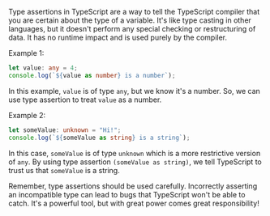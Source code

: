 Type assertions in TypeScript are a way to tell the TypeScript compiler that you are certain about the type of a variable. It's like type casting in other languages, but it doesn't perform any special checking or restructuring of data. It has no runtime impact and is used purely by the compiler.

Example 1:

```TypeScript
let value: any = 4;
console.log(`${value as number} is a number`);
```

In this example, `value` is of type `any`, but we know it's a number. So, we can use type assertion to treat `value` as a number.

Example 2:

```TypeScript
let someValue: unknown = "Hi!";
console.log(`${someValue as string} is a string`);
```

In this case, `someValue` is of type `unknown` which is a more restrictive version of `any`.  By using type assertion 
`(someValue as string)`, we tell TypeScript to trust us that `someValue` is a string.

Remember, type assertions should be used carefully. Incorrectly asserting an incompatible type can lead to bugs that TypeScript won't be able to catch. It's a powerful tool, but with great power comes great responsibility!
